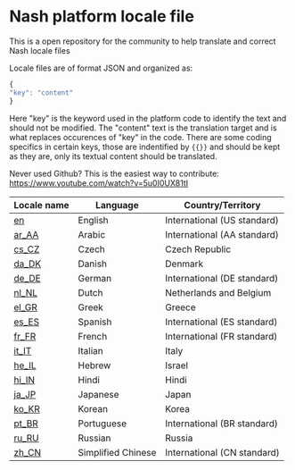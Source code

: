 # Nash platform locale file

This is a open repository for the community to help translate and correct Nash locale files

Locale files are of format JSON and organized as:

```javascript
{
"key": "content"
}
```

Here "key" is the keyword used in the platform code to identify the text and should not be modified. The "content" text is the translation target and is what replaces occurences of "key" in the code. There are some coding specifics in certain keys, those are indentified by `{{}}` and should be kept as they are, only its textual content should be translated.

Never used Github? This is the easiest way to contribute:
https://www.youtube.com/watch?v=5u0I0UX81tI

| Locale name | Language           | Country/Territory           |
|-------------|--------------------|-----------------------------|
| [en](./locales/en.json)          | English            | International (US standard) |
| [ar_AA](./locales/ar_AA.json)       | Arabic             | International (AA standard) |
| [cs_CZ](./locales/cs_CZ.json)       | Czech              | Czech Republic              |
| [da_DK](./locales/da_DK.json)       | Danish             | Denmark                     |
| [de_DE](./locales/de_DE.json)       | German             | International (DE standard) |
| [nl_NL](./locales/nl_NL.json)       | Dutch              | Netherlands and Belgium     |
| [el_GR](./locales/el_GR.json)       | Greek              | Greece                      |
| [es_ES](./locales/es_ES.json)       | Spanish            | International (ES standard) |
| [fr_FR](./locales/fr_FR.json)       | French             | International (FR standard) |
| [it_IT](./locales/it_IT.json)       | Italian            | Italy                       |
| [he_IL](./locales/he_IL.json)       | Hebrew             | Israel                      |
| [hi_IN](./locales/hi_IN.json)       | Hindi              | Hindi                       |
| [ja_JP](./locales/ja_JP.json)       | Japanese           | Japan                       |
| [ko_KR](./locales/ko_KR.json)       | Korean             | Korea                       |
| [pt_BR](./locales/pt_BR.json)       | Portuguese         | International (BR standard) |
| [ru_RU](./locales/ru_RU.json)       | Russian            | Russia                      |
| [zh_CN](./locales/zh_CN.json)       | Simplified Chinese | International (CN standard) |
